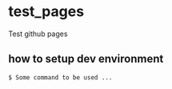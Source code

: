 # test_pages
Test github pages

## how to setup dev environment

    $ Some command to be used ...
  
